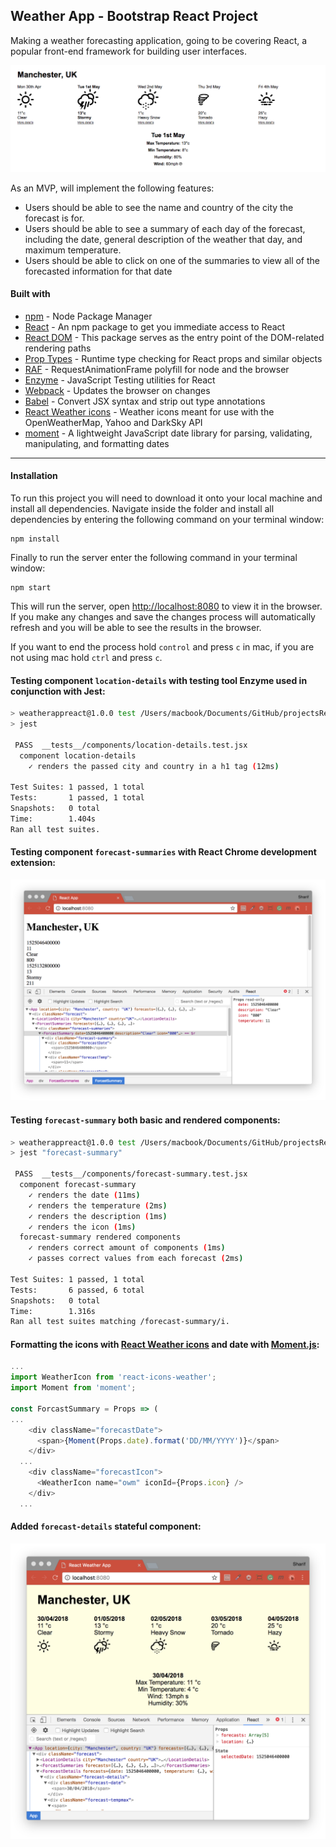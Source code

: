 ## Weather App - Bootstrap React Project
Making a weather forecasting application, going to be covering React, a popular front-end framework for building user interfaces.

![App](./img/app.png "Weather App")

As an MVP, will implement the following features:
* Users should be able to see the name and country of the city the forecast is for.
* Users should be able to see a summary of each day of the forecast, including the date, general description of the weather that day, and maximum temperature.
* Users should be able to click on one of the summaries to view all of the forecasted information for that date

#### Built with
* [npm](https://www.npmjs.com/) - Node Package Manager
* [React](https://www.npmjs.com/package/react) - An npm package to get you immediate access to React
* [React DOM](https://www.npmjs.com/package/react-dom) - This package serves as the entry point of the DOM-related rendering paths
* [Prop Types](https://www.npmjs.com/package/prop-types) - Runtime type checking for React props and similar objects
* [RAF](https://www.npmjs.com/package/raf) - RequestAnimationFrame polyfill for node and the browser
* [Enzyme](https://www.npmjs.com/package/react-test-renderer) - JavaScript Testing utilities for React
* [Webpack](https://www.npmjs.com/package/webpack-dev-server) - Updates the browser on changes
* [Babel](https://babeljs.io/) - Convert JSX syntax and strip out type annotations
* [React Weather icons](https://www.npmjs.com/package/react-icons-weather) - Weather icons meant for use with the OpenWeatherMap, Yahoo and DarkSky API
* [moment](http://momentjs.com/docs/) - A lightweight JavaScript date library for parsing, validating, manipulating, and formatting dates

---
#### Installation
To run this project you will need to download it onto your local machine and install all dependencies.
Navigate inside the folder and install all dependencies by entering the following command on your terminal window:
```
npm install
```
Finally to run the server enter the following command in your terminal window:
```
npm start
```
This will run the server, open [http://localhost:8080](http://localhost:8080) to view it in the browser. If you make any changes and save the changes process will automatically refresh and you will be able to see the results in the browser.

If you want to end the process hold `control` and press `c` in mac, if you are not using mac hold `ctrl` and press `c`.

#### Testing component `location-details` with testing tool Enzyme used in conjunction with Jest:
```bash
> weatherappreact@1.0.0 test /Users/macbook/Documents/GitHub/projectsReact/weatherApp
> jest

 PASS  __tests__/components/location-details.test.jsx
  component location-details
    ✓ renders the passed city and country in a h1 tag (12ms)

Test Suites: 1 passed, 1 total
Tests:       1 passed, 1 total
Snapshots:   0 total
Time:        1.404s
Ran all test suites.
```
#### Testing component `forecast-summaries` with React Chrome development extension:
![App](./img/weatherAppForecastSummary.png "Weather App")

#### Testing `forecast-summary` both basic and rendered components:
```bash
> weatherappreact@1.0.0 test /Users/macbook/Documents/GitHub/projectsReact/weatherApp
> jest "forecast-summary"

 PASS  __tests__/components/forecast-summary.test.jsx
  component forecast-summary
    ✓ renders the date (11ms)
    ✓ renders the temperature (2ms)
    ✓ renders the description (1ms)
    ✓ renders the icon (1ms)
  forecast-summary rendered components
    ✓ renders correct amount of components (1ms)
    ✓ passes correct values from each forecast (2ms)

Test Suites: 1 passed, 1 total
Tests:       6 passed, 6 total
Snapshots:   0 total
Time:        1.316s
Ran all test suites matching /forecast-summary/i.
```
#### Formatting the icons with [React Weather icons](https://www.npmjs.com/package/react-icons-weather) and date with [Moment.js](http://momentjs.com/docs/):
```js
...
import WeatherIcon from 'react-icons-weather';
import Moment from 'moment';

const ForcastSummary = Props => (
...
    <div className="forecastDate">
      <span>{Moment(Props.date).format('DD/MM/YYYY')}</span>
    </div>
  ...
    <div className="forecastIcon">
      <WeatherIcon name="owm" iconId={Props.icon} />
    </div>
  ...
```
#### Added `forecast-details` stateful component:
![App](./img/weatherForecastDetails.png "Detailed Weather App")
